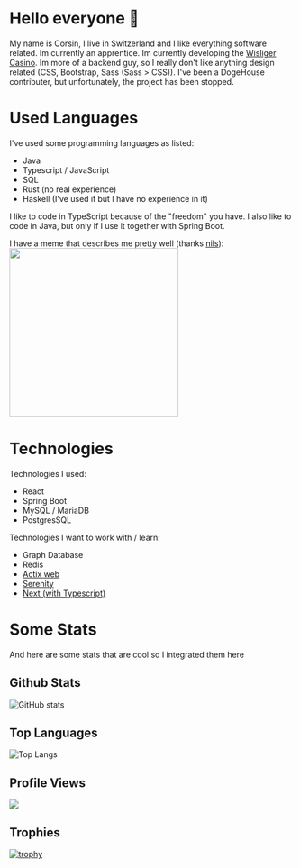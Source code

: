 # Hello everyone 👋
My name is Corsin, I live in Switzerland and I like everything software related. Im currently an apprentice.
Im currently developing the [Wisliger Casino](https://github.com/wisliger-casino). Im more of a backend guy, so I really don't like anything design related (CSS, Bootstrap, Sass (Sass > CSS)). I've been a DogeHouse contributer, but unfortunately, the project has been stopped.  
# Used Languages
I've used some programming languages as listed:
<ul>
  <li>Java</li>
  <li>Typescript / JavaScript</li>
  <li>SQL</li>
  <li>Rust (no real experience)</li>
  <li>Haskell (I've used it but I have no experience in it)</li>
</ul>
I like to code in TypeScript because of the "freedom" you have. I also like to code in Java, but only if I use it together with Spring Boot. 

I have a meme that describes me pretty well (thanks [nils](https://github.com/Nilstrieb)): \
<img src="https://user-images.githubusercontent.com/74185591/126684586-d2142a8d-f6b4-49ff-8a1b-a4699f510442.png" width="300"/>

# Technologies

Technologies I used:
<ul>
  <li>React</li>
  <li>Spring Boot</li>
  <li>MySQL / MariaDB</li>
  <li>PostgresSQL</li>
</ul>

Technologies I want to work with / learn:
<ul>
  <li>Graph Database</li>
  <li>Redis</li>
  <li><a href="https://github.com/actix/actix-web">Actix web</a></li>
  <li><a href="https://github.com/serenity-rs/serenity">Serenity</a></li>
  <li><a href="https://github.com/vercel/next.js">Next (with Typescript)</a>
</ul>

# Some Stats

And here are some stats that are cool so I integrated them here

## Github Stats
![GitHub stats](https://github-readme-stats.vercel.app/api?username=C0RR1T&show_icons=true&theme=tokyonight)

## Top Languages
![Top Langs](https://github-readme-stats.vercel.app/api/top-langs/?username=C0RR1T&theme=tokyonight&langs_count=20)

## Profile Views
![](https://komarev.com/ghpvc/?username=C0RR1T)

## Trophies
[![trophy](https://github-profile-trophy.vercel.app/?username=C0RR1T&theme=onedark)](https://github.com/ryo-ma/github-profile-trophy)

